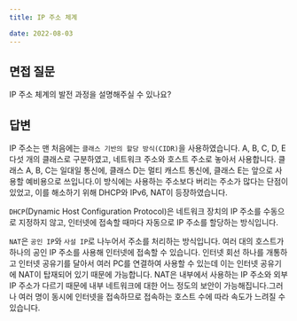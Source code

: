 ```yaml
---
title: IP 주소 체계

date: 2022-08-03
---
```


## 면접 질문

IP 주소 체계의 발전 과정을 설명해주실 수 있나요?

## 답변

IP 주소는 맨 처음에는 `클래스 기반의 할당 방식(CIDR)`을 사용하였습니다. A, B, C, D, E 다섯 개의 클래스로 구분하였고, 네트워크 주소와 호스트 주소로 놓아서 사용합니다. 클래스 A, B, C는 일대일 통신에, 클래스 D는 멀티 캐스트 통신에, 클래스 E는 앞으로 사용할 예비용으로 쓰입니다.이 방식에는 사용하는 주소보다 버리는 주소가 많다는 단점이 있었고, 이를 해소하기 위해 DHCP와 IPv6, NAT이 등장하였습니다.

`DHCP`(Dynamic Host Configuration Protocol)은 네트워크 장치의 IP 주소를 수동으로 지정하지 않고, 인터넷에 접속할 때마다 자동으로 IP 주소를 할당하는 방식입니다.

`NAT`은 `공인 IP`와 `사설 IP`로 나누어서 주소를 처리하는 방식입니다. 여러 대의 호스트가 하나의 공인 IP 주소를 사용해 인터넷에 접속할 수 있습니다. 인터넷 회선 하나를 개통하고 인터넷 공유기를 달아서 여러 PC를 연결하여 사용할 수 있는데 이는 인터넷 공유기에 NAT이 탑재되어 있기 때문에 가능합니다. NAT은 내부에서 사용하는 IP 주소와 외부 IP 주소가 다르기 때문에 내부 네트워크에 대한 어느 정도의 보안이 가능해집니다.그러나 여러 명이 동시에 인터넷을 접속하므로 접속하는 호스트 수에 따라 속도가 느려질 수 있습니다.
